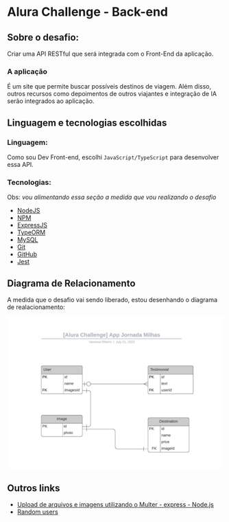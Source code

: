 # Alura Challenge - Back-end

## Sobre o desafio:

Criar uma API RESTful que será integrada com o Front-End da aplicação.

### A aplicação

É um site que permite buscar possíveis destinos de viagem. Além disso, outros recursos como depoimentos de outros viajantes e integração de IA serão integrados ao aplicação.

## Linguagem e tecnologias escolhidas

### Linguagem: 

Como sou Dev Front-end, escolhi `JavaScript/TypeScript` para desenvolver essa API.

### Tecnologias:

Obs: _vou alimentando essa seção a medida que vou realizando o desafio_

- [NodeJS](https://nodejs.org/en)
- [NPM](https://docs.npmjs.com/)
- [ExpressJS](https://expressjs.com/pt-br/)
- [TypeORM](https://typeorm.io/)
- [MySQL](https://www.mysql.com/)
- [Git](https://git-scm.com/)
- [GitHub](https://github.com/)
- [Jest](https://jestjs.io/)

## Diagrama de Relacionamento

A medida que o desafio vai sendo liberado, estou desenhando o diagrama de realacionamento: 

![Diagrama de Relacionamento](/extras/[Challenge]%20App%20Jornada%20Milhas.jpeg)

## Outros links

- [Upload de arquivos e imagens utilizando o Multer - express - Node.js](https://consolelog.com.br/upload-de-arquivos-imagens-utilizando-multer-express-nodejs/)
- [Random users](https://xsgames.co/randomusers/)